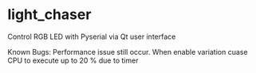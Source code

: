 light_chaser
============

Control RGB LED with Pyserial via Qt user interface

Known Bugs:
Performance issue still occur. When enable variation cuase CPU to execute up to 20 % due to timer
